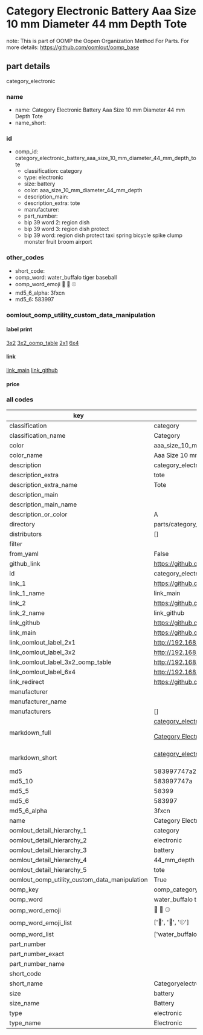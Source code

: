 # Category Electronic Battery Aaa Size 10 mm Diameter 44 mm Depth Tote  

note: This is part of OOMP the Oopen Organization Method For Parts. For more details: https://github.com/oomlout/oomp_base

##  part details
  



category_electronic



### name
* name: Category Electronic Battery Aaa Size 10 mm Diameter 44 mm Depth Tote
* name_short: 
### id
* oomp_id: category_electronic_battery_aaa_size_10_mm_diameter_44_mm_depth_tote
  * classification: category
  * type: electronic
  * size: battery
  * color: aaa_size_10_mm_diameter_44_mm_depth
  * description_main: 
  * description_extra: tote
  * manufacturer: 
  * part_number: 
  * bip 39 word 2: region dish
  * bip 39 word 3: region dish protect
  * bip 39 word: region dish protect taxi spring bicycle spike clump monster fruit broom airport

### other_codes
* short_code: 
* oomp_word: water_buffalo tiger baseball
* oomp_word_emoji :water_buffalo: :tiger: :baseball:
* md5_6_alpha: 3fxcn
* md5_6: 583997






### oomlout_oomp_utility_custom_data_manipulation
#### label print
[3x2](http://192.168.1.245:1112/?label=oomp%203fxcn)
[3x2_oomp_table](http://192.168.1.108:1112/?label=oomp%203fxcn)
[2x1](http://192.168.1.242:1112/?label=oomp%203fxcn)
[6x4](http://192.168.1.55:1112/?label=oomp%203fxcn)    

#### link

[link_main](https://github.com/oomlout/oomlout_oomp_version_1_messy/tree/main/parts/category_electronic_battery_aaa_size_10_mm_diameter_44_mm_depth_tote) [link_github](https://github.com/oomlout/oomlout_oomp_version_1_messy/tree/main/parts/category_electronic_battery_aaa_size_10_mm_diameter_44_mm_depth_tote)                             

#### price







### all codes 
| key | value |  
| --- | --- |  
| classification | category |  
| classification_name | Category |  
| color | aaa_size_10_mm_diameter_44_mm_depth |  
| color_name | Aaa Size 10 mm Diameter 44 mm Depth |  
| description | category_electronic |  
| description_extra | tote |  
| description_extra_name | Tote |  
| description_main |  |  
| description_main_name |  |  
| description_or_color | A  |  
| directory | parts/category_electronic_battery_aaa_size_10_mm_diameter_44_mm_depth_tote |  
| distributors | [] |  
| filter |  |  
| from_yaml | False |  
| github_link | https://github.com/oomlout/oomlout_oomp_part_src/tree/main/parts/category_electronic_battery_aaa_size_10_mm_diameter_44_mm_depth_tote |  
| id | category_electronic_battery_aaa_size_10_mm_diameter_44_mm_depth_tote |  
| link_1 | https://github.com/oomlout/oomlout_oomp_version_1_messy/tree/main/parts/category_electronic_battery_aaa_size_10_mm_diameter_44_mm_depth_tote |  
| link_1_name | link_main |  
| link_2 | https://github.com/oomlout/oomlout_oomp_version_1_messy/tree/main/parts/category_electronic_battery_aaa_size_10_mm_diameter_44_mm_depth_tote |  
| link_2_name | link_github |  
| link_github | https://github.com/oomlout/oomlout_oomp_version_1_messy/tree/main/parts/category_electronic_battery_aaa_size_10_mm_diameter_44_mm_depth_tote |  
| link_main | https://github.com/oomlout/oomlout_oomp_version_1_messy/tree/main/parts/category_electronic_battery_aaa_size_10_mm_diameter_44_mm_depth_tote |  
| link_oomlout_label_2x1 | http://192.168.1.242:1112/?label=oomp%203fxcn |  
| link_oomlout_label_3x2 | http://192.168.1.245:1112/?label=oomp%203fxcn |  
| link_oomlout_label_3x2_oomp_table | http://192.168.1.108:1112/?label=oomp%203fxcn |  
| link_oomlout_label_6x4 | http://192.168.1.55:1112/?label=oomp%203fxcn |  
| link_redirect | https://github.com/oomlout/oomlout_oomp_version_1_messy/tree/main/parts/category_electronic_battery_aaa_size_10_mm_diameter_44_mm_depth_tote |  
| manufacturer |  |  
| manufacturer_name |  |  
| manufacturers | [] |  
| markdown_full | [category_electronic_battery_aaa_size_10_mm_diameter_44_mm_depth_tote](none)<br>[](none)<br>[Category Electronic Battery Aaa Size 10 Mm Diameter 44 Mm Depth Tote](none)<br><br> |  
| markdown_short | [category_electronic_battery_aaa_size_10_mm_diameter_44_mm_depth_tote](none)<br><br> |  
| md5 | 583997747a2c5a3857e99de7594fcda4 |  
| md5_10 | 583997747a |  
| md5_5 | 58399 |  
| md5_6 | 583997 |  
| md5_6_alpha | 3fxcn |  
| name | Category Electronic Battery Aaa Size 10 mm Diameter 44 mm Depth Tote |  
| oomlout_detail_hierarchy_1 | category |  
| oomlout_detail_hierarchy_2 | electronic |  
| oomlout_detail_hierarchy_3 | battery |  
| oomlout_detail_hierarchy_4 | 44_mm_depth |  
| oomlout_detail_hierarchy_5 | tote |  
| oomlout_oomp_utility_custom_data_manipulation | True |  
| oomp_key | oomp_category_electronic_battery_aaa_size_10_mm_diameter_44_mm_depth_tote |  
| oomp_word | water_buffalo tiger baseball |  
| oomp_word_emoji | :water_buffalo: :tiger: :baseball: |  
| oomp_word_emoji_list | [':water_buffalo:', ':tiger:', ':baseball:'] |  
| oomp_word_list | ['water_buffalo', 'tiger', 'baseball'] |  
| part_number |  |  
| part_number_exact |  |  
| part_number_name |  |  
| short_code |  |  
| short_name | Categoryelectronic |  
| size | battery |  
| size_name | Battery |  
| type | electronic |  
| type_name | Electronic |  
